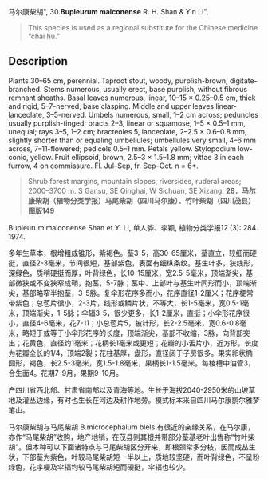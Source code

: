 马尔康柴胡",
30.**Bupleurum malconense** R. H. Shan & Yin Li",

> This species is used as a regional substitute for the Chinese medicine “chai hu.”

## Description
Plants 30–65 cm, perennial. Taproot stout, woody, purplish-brown, digitate-branched. Stems numerous, usually erect, base purplish, without fibrous remnant sheaths. Basal leaves numerous, linear, 10–15 × 0.25–0.5 cm, thick and rigid, 5–7-nerved, base clasping. Middle and upper leaves linear-lanceolate, 3–5-nerved. Umbels numerous, small, 1–2 cm across; peduncles usually purplish-tinged; bracts 2–3, linear or squamose, 1–5 × 0.5–1 mm, unequal; rays 3–5, 1–2 cm; bracteoles 5, lanceolate, 2–2.5 × 0.6–0.8 mm, slightly shorter than or equaling umbellules; umbellules very small, 4–6 mm across, 7–11-flowered; pedicels 0.5–1 mm. Petals yellow. Stylopodium low-conic, yellow. Fruit ellipsoid, brown, 2.5–3 × 1.5–1.8 mm; vittae 3 in each furrow, 4 on commissure. Fl. Jul–Sep, fr. Sep–Oct. n = 6*.

> Shrub forest margins, mountain slopes, riversides, ruderal areas; 2000–3700 m. S Gansu, SE Qinghai, W Sichuan, SE Xizang.
**28．马尔康柴胡（植物分类学报）马尾柴胡（四川马尔康）、竹叶柴胡（四川茂县）图版149**

Bupleurum malconense Shan et Y. Li, 单人骅、李颖, 植物分类学报12 (3): 284. 1974.

多年生草本，根增粗成锥形，紫褐色。茎3-5，高30-65厘米，茎直立，较细而硬挺，直径2-3毫米，节间很短，基部紫色，表面有细纵条纹。基生叶多，狭线形，深绿色，质稍硬挺而厚，叶背绿色，长10-15厘米，宽2.5-5毫米，顶端渐尖，基部微狭或不变狭窄成鞘，抱茎，5-7脉；茎中、上部叶与基生叶同形而小，顶端渐尖，基部略窄半抱茎，3-5脉。复伞形花序多而小，花序直径1-2厘米；花序梗常带紫色；总苞片很小，2-3片，线形或鳞片状，不等大，长1-5毫米，宽0.5-1毫米，顶端渐尖，1-5脉；伞辐3-5，很少更多，长1-2厘米，直挺；小伞形花序很小，直径4-6毫米，花7-11；小总苞片5，披针形，长2-2.5毫米，宽0.6-0.8毫米，略短于或等于小伞形花序的长度，顶端渐尖，基部不收缩，3脉，向背部突出；花黄色，直径约1毫米；花柄长1毫米或更短；花瓣的小舌片小，近方形，长度为花瓣全长的1/4，顶端2裂；花柱基厚，盘形，直径阔于子房很多。果实卵状椭圆形，褐色，长2.5-3毫米，宽1.5-1.8毫米，果柄长1-1.5毫米。每棱槽中油管3，合生面4。花期7-9月，果期9-10月。

产四川省西北部、甘肃省南部以及青海等地。生长于海拔2040-2950米的山坡草地及灌丛边缘，有时也生长在河边及耕作地旁。模式标本采自四川马尔康鹅尔雅梦笔山。

马尔康柴胡与马尾柴胡 B.microcephalum biels 有很近的亲缘关系，在马尔康，亦作“马尾柴胡”收购，地产地销，在茂县则其根并带部分茎基老叶出售称“竹叶柴胡”。但本种可以下面诸特点与马尾柴胡区分开来，即根颈常多分枝，因而成丛生状，下部茎为紫色，叶较马尾柴胡短一半以上，质地较坚硬，而叶背绿色，不呈粉绿色，花序梗及伞辐均较马尾柴胡短而硬挺，伞辐也较少。
